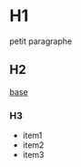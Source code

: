 # H1
petit paragraphe

## H2
[base](https://carlagazeaux.github.io/ar/0_base.html)

### H3
* item1
* item2
* item3
